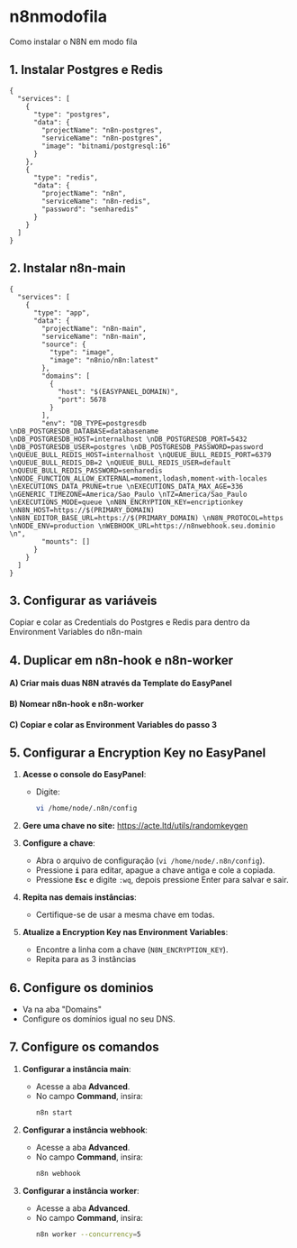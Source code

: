 # n8nmodofila
Como instalar o N8N em modo fila

## 1. Instalar Postgres e Redis
```
{
  "services": [
    {
      "type": "postgres",
      "data": {
        "projectName": "n8n-postgres",
        "serviceName": "n8n-postgres",
        "image": "bitnami/postgresql:16"
      }
    },
    {
      "type": "redis",
      "data": {
        "projectName": "n8n",
        "serviceName": "n8n-redis",
        "password": "senharedis"
      }
    }
  ]
}
```

## 2. Instalar n8n-main
```
{
  "services": [
    {
      "type": "app",
      "data": {
        "projectName": "n8n-main",
        "serviceName": "n8n-main",
        "source": {
          "type": "image",
          "image": "n8nio/n8n:latest"
        },
        "domains": [
          {
            "host": "$(EASYPANEL_DOMAIN)",
            "port": 5678
          }
        ],
        "env": "DB_TYPE=postgresdb \nDB_POSTGRESDB_DATABASE=databasename \nDB_POSTGRESDB_HOST=internalhost \nDB_POSTGRESDB_PORT=5432 \nDB_POSTGRESDB_USER=postgres \nDB_POSTGRESDB_PASSWORD=password \nQUEUE_BULL_REDIS_HOST=internalhost \nQUEUE_BULL_REDIS_PORT=6379 \nQUEUE_BULL_REDIS_DB=2 \nQUEUE_BULL_REDIS_USER=default \nQUEUE_BULL_REDIS_PASSWORD=senharedis \nNODE_FUNCTION_ALLOW_EXTERNAL=moment,lodash,moment-with-locales \nEXECUTIONS_DATA_PRUNE=true \nEXECUTIONS_DATA_MAX_AGE=336 \nGENERIC_TIMEZONE=America/Sao_Paulo \nTZ=America/Sao_Paulo \nEXECUTIONS_MODE=queue \nN8N_ENCRYPTION_KEY=encriptionkey \nN8N_HOST=https://$(PRIMARY_DOMAIN) \nN8N_EDITOR_BASE_URL=https://$(PRIMARY_DOMAIN) \nN8N_PROTOCOL=https \nNODE_ENV=production \nWEBHOOK_URL=https://n8nwebhook.seu.dominio \n",
        "mounts": []
      }
    }
  ]
}
```
## 3. Configurar as variáveis
Copiar e colar as Credentials do Postgres e Redis para dentro da Environment Variables do n8n-main

## 4. Duplicar em n8n-hook e n8n-worker
#### A) Criar mais duas N8N através da Template do EasyPanel
#### B) Nomear n8n-hook e n8n-worker
#### C) Copiar e colar as Environment Variables do passo 3

## 5. Configurar a Encryption Key no EasyPanel

1. **Acesse o console do EasyPanel**:
   - Digite:
     ```bash
     vi /home/node/.n8n/config
     ```

2. **Gere uma chave no site:** https://acte.ltd/utils/randomkeygen

3. **Configure a chave**:
   - Abra o arquivo de configuração (`vi /home/node/.n8n/config`).
   - Pressione **`i`** para editar, apague a chave antiga e cole a copiada.
   - Pressione **`Esc`** e digite `:wq`, depois pressione Enter para salvar e sair.

4. **Repita nas demais instâncias**:
   - Certifique-se de usar a mesma chave em todas.
  
5. **Atualize a Encryption Key nas Environment Variables**:
   - Encontre a linha com a chave (`N8N_ENCRYPTION_KEY`).
   - Repita para as 3 instâncias

## 6. Configure os dominios
   - Va na aba "Domains"
   - Configure os domínios igual no seu DNS.

## 7. Configure os comandos

1. **Configurar a instância main**:
   - Acesse a aba **Advanced**.
   - No campo **Command**, insira:
     ```bash
     n8n start
     ```

2. **Configurar a instância webhook**:
   - Acesse a aba **Advanced**.
   - No campo **Command**, insira:
     ```bash
     n8n webhook
     ```

3. **Configurar a instância worker**:
   - Acesse a aba **Advanced**.
   - No campo **Command**, insira:
     ```bash
     n8n worker --concurrency=5
     ```




